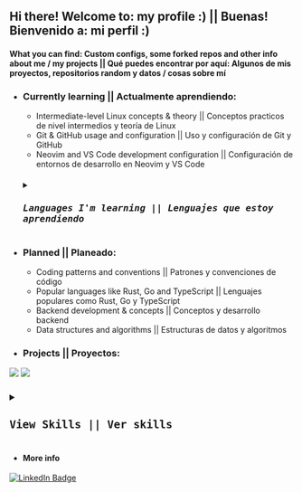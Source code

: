 
## Hi there! Welcome to: my profile :) || Buenas! Bienvenido a: mi perfil :)
<!-- ### Recently graduated from a Microcomputer systems and networks degree 🏆 :) (my first step into tech) -->
#### What you can find: Custom configs, some forked repos and other info about me / my projects || Qué puedes encontrar por aquí: Algunos de mis proyectos, repositorios random y datos / cosas sobre mí

- ### Currently learning || Actualmente aprendiendo:

  * Intermediate-level Linux concepts & theory || Conceptos practicos de nivel intermedios y teoría de Linux
  * Git & GitHub usage and configuration || Uso y configuración de Git y GitHub
  * Neovim and VS Code development configuration || Configuración de entornos de desarrollo en Neovim y VS Code
   <h5>
     <p>
     <details>
      <summary>
       <kbd><h3>Languages I'm learning || Lenguajes que estoy aprendiendo</h3></kbd>
      </summary>
      <br>
      <a href="https://en.wikipedia.org/wiki/Lua_(programming_language)"><img src="https://skillicons.dev/icons?i=lua" /></a>
      <a href="https://www.iso.org/standard/74528.html"><img src="https://skillicons.dev/icons?i=c" /></a>
      <a href="https://www.rust-lang.org/"><img src="https://skillicons.dev/icons?i=rust" /></a> 
      <a href="https://javascript.com"><img src="https://skillicons.dev/icons?i=js" /></a>
   
    </details>
   </p>
   </h5>
  
- ### Planned || Planeado:
  * Coding patterns and conventions || Patrones y convenciones de código
  * Popular languages like Rust, Go and TypeScript || Lenguajes populares como Rust, Go y TypeScript
  * Backend development & concepts || Conceptos y desarrollo backend
  * Data structures and algorithms || Estructuras de datos y algoritmos

- ### Projects || Proyectos: 
<p align="flex">
 <a align="center" href="https://github.com/rose-pine/tmux" target="blank"><img src="https://img.shields.io/badge/tmux-Ros%C3%A9%20Pine%20-%23ebbcba"></a>  <a align="center" href="https://github.com/rose-pine/btop" target="blank"><img src="https://img.shields.io/badge/btop-Ros%C3%A9%20Pine%20-%23ebbcba"></a><br>
</p>

<h3 align="left"> 
<p align="center">
 <details>
  <summary>
   <kbd><h3>View Skills || Ver skills</h3></kbd>
  </summary>
  <br>

Languages and frameworks || Lenguajes y frameworks de programación<br>

  <a href="https://www.gnu.org/software/bash/">  <img src="https://skillicons.dev/icons?i=bash"></a>
  <a href="https://html.spec.whatwg.org/"><img src="https://skillicons.dev/icons?i=html" /></a>
  <a href="https://www.w3.org/TR/CSS/#css"><img src="https://skillicons.dev/icons?i=css" /></a>
  <br>
  <br>

Dev tools / Herramientas de desarrollo<br>

  <a href="https://neovim.io/"> <img src="https://skillicons.dev/icons?i=neovim"></a>
  <a href="https://tmux.github.io"> <img src="https://avatars.githubusercontent.com/u/12054114?s=48&v=4"></a>
  <a href="https://code.visualstudio.com/"><img src="https://skillicons.dev/icons?i=vscode" /></a>
<a href="https://obsidian.md/"><img height=48px src="https://obsidian.md/images/obsidian-logo-gradient.svg" /></a>
          <!-- <a href="https://alacritty.org/"><img height=48px src="https://github.com/mrs4ndman/mrs4ndman/assets/121260905/55a907c4-e967-42ec-94e1-36941924c2c8" /></a> -->
  <br>
  <a href="https://git-scm.com/"><img src="https://skillicons.dev/icons?i=git" /></a>
  <a href="https://github.com/"><img src="https://skillicons.dev/icons?i=github" /></a>
  <a href="https://pop.system76.com/"><img height=48px src="https://img.icons8.com/fluency/48/pop-os-logo.png" /></a>


OSes / Sistemas operativos<br>

<a href="https://kernel.org/"><img src="https://skillicons.dev/icons?i=linux" /></a>
<a href="https://bsd.org/"><img src="https://skillicons.dev/icons?i=bsd" /></a> 
<a href="https://www.microsoft.com/es-es/windows/windows-11"><img height=48px src="https://iconape.com/wp-content/png_logo_vector/windows-11-logo.png" /></a>
  
 </details>
</p>
</h3>

<!-- <h3 align="center">  -->
<!--  <p> -->
<!--   <details> -->
<!--    <summary> -->
<!--     <kbd><h3>GitHub Stats</h3></kbd> -->
<!--    </summary> -->
<!--    <br> -->
<!---->
<!--   ![My GitHub stats](https://github-readme-stats.vercel.app/api?username=mrs4ndman&layout=compact&show_icons=true&theme=dracula) ![Top Langs](https://github-readme-stats.vercel.app/api/top-langs/?username=mrs4ndman&hide=HTML&exclude_repo=cheatsheets,rose-pine-site,certs,base,init.lua&layout=compact&show_icons=true&theme=dracula) -->
<!--   </details> -->
<!--  </p> -->
<!-- </h3> -->

  - #### More info
<div id="badges" align="left">
  <a href="https://www.linkedin.com/in/juan-mananes-prieto">
    <img src="https://img.shields.io/badge/LinkedIn-blue?style=for-the-badge&logo=linkedin&logoColor=white" alt="LinkedIn Badge"/>
  </a>
</div>


